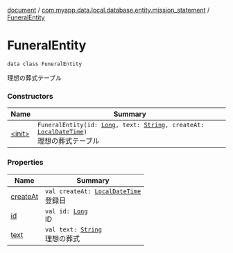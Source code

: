 [document](../../index.md) / [com.myapp.data.local.database.entity.mission_statement](../index.md) / [FuneralEntity](./index.md)

# FuneralEntity

`data class FuneralEntity`

理想の葬式テーブル

### Constructors

| Name | Summary |
|---|---|
| [&lt;init&gt;](-init-.md) | `FuneralEntity(id: `[`Long`](https://kotlinlang.org/api/latest/jvm/stdlib/kotlin/-long/index.html)`, text: `[`String`](https://kotlinlang.org/api/latest/jvm/stdlib/kotlin/-string/index.html)`, createAt: `[`LocalDateTime`](https://developer.android.com/reference/java/time/LocalDateTime.html)`)`<br>理想の葬式テーブル |

### Properties

| Name | Summary |
|---|---|
| [createAt](create-at.md) | `val createAt: `[`LocalDateTime`](https://developer.android.com/reference/java/time/LocalDateTime.html)<br>登録日 |
| [id](id.md) | `val id: `[`Long`](https://kotlinlang.org/api/latest/jvm/stdlib/kotlin/-long/index.html)<br>ID |
| [text](text.md) | `val text: `[`String`](https://kotlinlang.org/api/latest/jvm/stdlib/kotlin/-string/index.html)<br>理想の葬式 |
